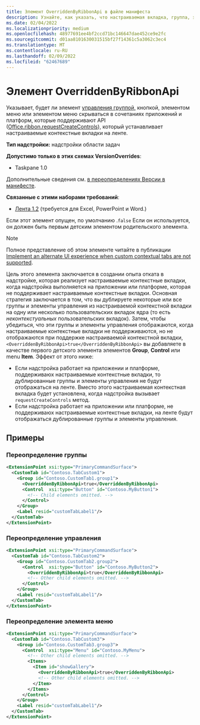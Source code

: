 ```yaml
---
title: Элемент OverriddenByRibbonApi в файле манифеста
description: Узнайте, как указать, что настраиваемая вкладка, группа, элемент управления или меню не должны отображаться, когда он также является частью настраиваемой контекстной вкладки.
ms.date: 02/04/2022
ms.localizationpriority: medium
ms.openlocfilehash: 48977691ee4bf2ccd71bc146647dae452ce9e2fc
ms.sourcegitcommit: d01aa8101630031515bf27f14361c5a3062c3ec4
ms.translationtype: MT
ms.contentlocale: ru-RU
ms.lasthandoff: 02/09/2022
ms.locfileid: "62467689"
---
```

# <a name="overriddenbyribbonapi-element"></a>Элемент OverriddenByRibbonApi

Указывает, будет ли элемент [управления группой](group.md)[,](control-button.md) кнопкой[,](control-menu.md) элементом меню или элементом меню скрываться в сочетаниях приложений и платформ, которые поддерживают API ([Office.ribbon.requestCreateControls](/javascript/api/office/office.ribbon?view=common-js&preserve-view=true#office-office-ribbon-requestcreatecontrols-member(1))), который устанавливает настраиваемые контекстные вкладки на ленте.

**Тип надстройки:** надстройки области задач

**Допустимо только в этих схемах VersionOverrides**:

- Taskpane 1.0

Дополнительные сведения см. [в переопределениях Версии в манифесте](../../develop/add-in-manifests.md#version-overrides-in-the-manifest).

**Связанные с этими наборами требований**:

- [Лента 1.2](../requirement-sets/add-in-commands-requirement-sets.md) (требуется для Excel, PowerPoint и Word.)

Если этот элемент опущен, по умолчанию .`false` Если он используется, он должен быть первым детским  элементом родительского элемента.

> [!NOTE]
> Полное представление об этом элементе читайте в публикации [Implement an alternate UI experience when custom contextual tabs are not supported](../../design/contextual-tabs.md#implement-an-alternate-ui-experience-when-custom-contextual-tabs-are-not-supported).

Цель этого элемента заключается в создании опыта отката в надстройке, которая реализует настраиваемые контекстные вкладки, когда надстройка выполняется на приложении или платформе, которая не поддерживает настраиваемые контекстные вкладки. Основная стратегия заключается в том, что вы дублируете некоторые или все группы и элементы управления из настраиваемой контекстной вкладки на одну или несколько пользовательских вкладок ядра (то есть *неконтекстуальных* пользовательских вкладок). Затем, чтобы убедиться, что эти группы и элементы управления отображаются, когда настраиваемые контекстные вкладки не поддерживаются, но не отображаются  при поддержке настраиваемой контекстной вкладки, `<OverriddenByRibbonApi>true</OverriddenByRibbonApi>` вы добавляете в качестве первого детского элемента элементов **Group**, **Control** или menu **Item**. Эффект от этого ниже:

- Если надстройка работает на приложении и платформе, поддерживаюх настраиваемые контекстные вкладки, то дублированные группы и элементы управления не будут отображаться на ленте. Вместо этого настраиваемая контекстная вкладка будет установлена, когда надстройка вызывает `requestCreateControls` метод.
- Если надстройка работает на приложении или платформе, не поддерживаюх настраиваемые контекстные вкладки, на ленте будут отображаться дублированные группы и элементы управления.

## <a name="examples"></a>Примеры

### <a name="overriding-a-group"></a>Переопределение группы

```xml
<ExtensionPoint xsi:type="PrimaryCommandSurface">
  <CustomTab id="Contoso.TabCustom1">
    <Group id="Contoso.CustomTab1.group1">
      <OverriddenByRibbonApi>true</OverriddenByRibbonApi>
      <Control  xsi:type="Button" id="Contoso.MyButton1">
        <!-- Child elements omitted. -->
      </Control>
    </Group>
    <Label resid="customTabLabel1"/>
  </CustomTab>
</ExtensionPoint>
```

### <a name="overriding-a-control"></a>Переопределение управления

```xml
<ExtensionPoint xsi:type="PrimaryCommandSurface">
  <CustomTab id="Contoso.TabCustom2">
    <Group id="Contoso.CustomTab2.group2">
      <Control  xsi:type="Button" id="Contoso.MyButton2">
        <OverriddenByRibbonApi>true</OverriddenByRibbonApi>
        <!-- Other child elements omitted. -->
      </Control>
    </Group>
    <Label resid="customTabLabel1"/>
  </CustomTab>
</ExtensionPoint>
```

### <a name="overriding-a-menu-item"></a>Переопределение элемента меню

```xml
<ExtensionPoint xsi:type="PrimaryCommandSurface">
  <CustomTab id="Contoso.TabCustom3">
    <Group id="Contoso.CustomTab3.group3">
      <Control  xsi:type="Menu" id="Contoso.MyMenu">
        <!-- Other child elements omitted. -->
        <Items>
          <Item id="showGallery">
            <OverriddenByRibbonApi>true</OverriddenByRibbonApi>
            <!-- Other child elements omitted. -->
          </Item>
        </Items>
      </Control>
    </Group>
    <Label resid="customTabLabel1"/>
  </CustomTab>
</ExtensionPoint>
```

